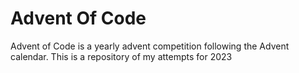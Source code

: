 # Advent Of Code

Advent of Code is a yearly advent competition following the Advent calendar. This is a repository of my attempts for 2023